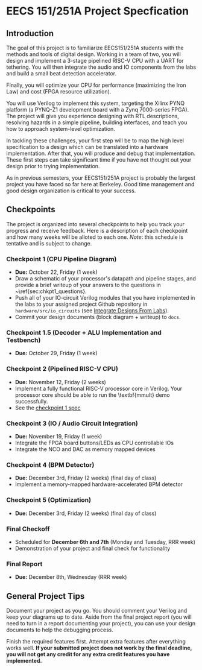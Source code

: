 # EECS 151/251A Project Specfication

## Introduction
The goal of this project is to familiarize EECS151/251A students with the methods and tools of digital design.
Working in a team of two, you will design and implement a 3-stage pipelined RISC-V CPU with a UART for tethering.
You will then integrate the audio and IO components from the labs and build a small beat detection accelerator.
<!-- Afterwards, you will build a hardware accelerator to accelerate a small Convolutional Neural Network and do a system integration with your RISC-V CPU. -->

Finally, you will optimize your CPU for performance (maximizing the Iron Law) and cost (FPGA resource utilization).

You will use Verilog to implement this system, targeting the Xilinx PYNQ platform (a PYNQ-Z1 development board with a Zynq 7000-series FPGA).
The project will give you experience designing with RTL descriptions, resolving hazards in a simple pipeline, building interfaces, and teach you how to approach system-level optimization.

In tackling these challenges, your first step will be to map the high level specification to a design which can be translated into a hardware implementation.
After that, you will produce and debug that implementation.
These first steps can take significant time if you have not thought out your design prior to trying implementation.

As in previous semesters, your EECS151/251A project is probably the largest project you have faced so far here at Berkeley.
Good time management and good design organization is critical to your success.

## Checkpoints
The project is organized into several checkpoints to help you track your progress and receive feedback.
Here is a description of each checkpoint and how many weeks will be alloted to each one.
*Note*: this schedule is tentative and is subject to change.

### Checkpoint 1 (CPU Pipeline Diagram)
- **Due:** October 22, Friday (1 week)
- Draw a schematic of your processor's datapath and pipeline stages, and provide a brief writeup of your answers to the questions in ~\ref{sec:chkpt1_questions}.
- Push all of your IO-circuit Verilog modules that you have implemented in the labs to your assigned project Github repository in `hardware/src/io_circuits` (see [Integrate Designs From Labs](./checkpoint1.md#integrate-designs-from-labs)).
- Commit your design documents (block diagram + writeup) to `docs`.

### Checkpoint 1.5 (Decoder + ALU Implementation and Testbench)
- **Due:** October 29, Friday (1 week)

### Checkpoint 2 (Pipelined RISC-V CPU)
- **Due:** November 12, Friday (2 weeks)
- Implement a fully functional RISC-V processor core in Verilog. Your processor core should be able to run the \textbf{mmult} demo successfully.
- See the [checkpoint 1 spec](./checkpoint1.md)

### Checkpoint 3 (IO / Audio Circuit Integration)
- **Due:** November 19, Friday (1 week)
- Integrate the FPGA board buttons/LEDs as CPU controllable IOs
- Integrate the NCO and DAC as memory mapped devices

### Checkpoint 4 (BPM Detector)
- **Due:** December 3rd, Friday (2 weeks) (final day of class)
- Implement a memory-mapped hardware-accelerated BPM detector

### Checkpoint 5 (Optimization)
- **Due:** December 3rd, Friday (2 weeks) (final day of class)

### Final Checkoff
- Scheduled for **December 6th and 7th** (Monday and Tuesday, RRR week)
- Demonstration of your project and final check for functionality

### Final Report
- **Due:** December 8th, Wednesday (RRR week)

## General Project Tips
Document your project as you go.
You should comment your Verilog and keep your diagrams up to date.
Aside from the final project report (you will need to turn in a report documenting your project), you can use your design documents to help the debugging process.

Finish the required features first.
Attempt extra features after everything works well.
**If your submitted project does not work by the final deadline, you will not get any credit for any extra credit features you have implemented.**
